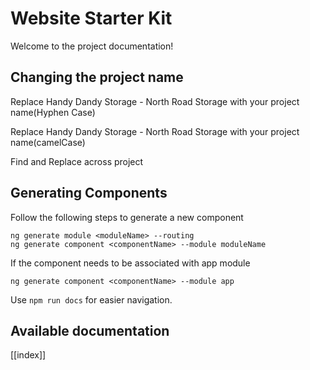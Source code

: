 # Website Starter Kit

Welcome to the project documentation!

## Changing the project name

Replace Handy Dandy Storage - North Road Storage with your project name(Hyphen Case)

Replace Handy Dandy Storage - North Road Storage with your project name(camelCase)

Find and Replace across project

## Generating Components

Follow the following steps to generate a new component

```
ng generate module <moduleName> --routing
ng generate component <componentName> --module moduleName
```

If the component needs to be associated with app module

```
ng generate component <componentName> --module app
```

Use `npm run docs` for easier navigation.

## Available documentation

[[index]]
